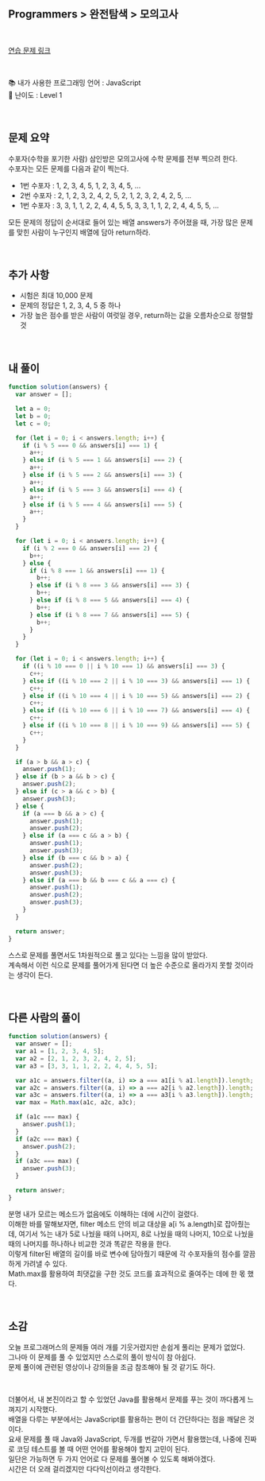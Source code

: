 ## **Programmers > 완전탐색 > 모의고사**

</br>

[연습 문제 링크](https://programmers.co.kr/learn/courses/30/lessons/42840)

</br>

:books: 내가 사용한 프로그래밍 언어 : JavaScript  
:roller_coaster: 난이도 : Level 1

</br>

## 문제 요약

수포자(수학을 포기한 사람) 삼인방은 모의고사에 수학 문제를 전부 찍으려 한다.  
수포자는 모든 문제를 다음과 같이 찍는다.

- 1번 수포자 : 1, 2, 3, 4, 5, 1, 2, 3, 4, 5, ...
- 2번 수포자 : 2, 1, 2, 3, 2, 4, 2, 5, 2, 1, 2, 3, 2, 4, 2, 5, ...
- 1번 수포자 : 3, 3, 1, 1, 2, 2, 4, 4, 5, 5, 3, 3, 1, 1, 2, 2, 4, 4, 5, 5, ...

모든 문제의 정답이 순서대로 들어 있는 배열 answers가 주어졌을 때, 가장 많은 문제를 맞힌 사람이 누구인지 배열에 담아 return하라.

</br>

## 추가 사항

- 시험은 최대 10,000 문제
- 문제의 정답은 1, 2, 3, 4, 5 중 하나
- 가장 높은 점수를 받은 사람이 여럿일 경우, return하는 값을 오름차순으로 정렬할 것

</br>

## 내 풀이

```javascript
function solution(answers) {
  var answer = [];

  let a = 0;
  let b = 0;
  let c = 0;

  for (let i = 0; i < answers.length; i++) {
    if (i % 5 === 0 && answers[i] === 1) {
      a++;
    } else if (i % 5 === 1 && answers[i] === 2) {
      a++;
    } else if (i % 5 === 2 && answers[i] === 3) {
      a++;
    } else if (i % 5 === 3 && answers[i] === 4) {
      a++;
    } else if (i % 5 === 4 && answers[i] === 5) {
      a++;
    }
  }

  for (let i = 0; i < answers.length; i++) {
    if (i % 2 === 0 && answers[i] === 2) {
      b++;
    } else {
      if (i % 8 === 1 && answers[i] === 1) {
        b++;
      } else if (i % 8 === 3 && answers[i] === 3) {
        b++;
      } else if (i % 8 === 5 && answers[i] === 4) {
        b++;
      } else if (i % 8 === 7 && answers[i] === 5) {
        b++;
      }
    }
  }

  for (let i = 0; i < answers.length; i++) {
    if ((i % 10 === 0 || i % 10 === 1) && answers[i] === 3) {
      c++;
    } else if ((i % 10 === 2 || i % 10 === 3) && answers[i] === 1) {
      c++;
    } else if ((i % 10 === 4 || i % 10 === 5) && answers[i] === 2) {
      c++;
    } else if ((i % 10 === 6 || i % 10 === 7) && answers[i] === 4) {
      c++;
    } else if ((i % 10 === 8 || i % 10 === 9) && answers[i] === 5) {
      c++;
    }
  }

  if (a > b && a > c) {
    answer.push(1);
  } else if (b > a && b > c) {
    answer.push(2);
  } else if (c > a && c > b) {
    answer.push(3);
  } else {
    if (a === b && a > c) {
      answer.push(1);
      answer.push(2);
    } else if (a === c && a > b) {
      answer.push(1);
      answer.push(3);
    } else if (b === c && b > a) {
      answer.push(2);
      answer.push(3);
    } else if (a === b && b === c && a === c) {
      answer.push(1);
      answer.push(2);
      answer.push(3);
    }
  }

  return answer;
}
```

스스로 문제를 풀면서도 1차원적으로 풀고 있다는 느낌을 많이 받았다.  
계속해서 이런 식으로 문제를 풀어가게 된다면 더 높은 수준으로 올라가지 못할 것이라는 생각이 든다.

</br>

## 다른 사람의 풀이

```javascript
function solution(answers) {
  var answer = [];
  var a1 = [1, 2, 3, 4, 5];
  var a2 = [2, 1, 2, 3, 2, 4, 2, 5];
  var a3 = [3, 3, 1, 1, 2, 2, 4, 4, 5, 5];

  var a1c = answers.filter((a, i) => a === a1[i % a1.length]).length;
  var a2c = answers.filter((a, i) => a === a2[i % a2.length]).length;
  var a3c = answers.filter((a, i) => a === a3[i % a3.length]).length;
  var max = Math.max(a1c, a2c, a3c);

  if (a1c === max) {
    answer.push(1);
  }
  if (a2c === max) {
    answer.push(2);
  }
  if (a3c === max) {
    answer.push(3);
  }

  return answer;
}
```

분명 내가 모르는 메소드가 없음에도 이해하는 데에 시간이 걸렸다.  
이해한 바를 말해보자면, filter 메소드 안의 비교 대상을 a[i % a.length]로 잡아줬는데, 여기서 %는 내가 5로 나눴을 때의 나머지, 8로 나눴을 때의 나머지, 10으로 나눴을 때의 나머지를 하나하나 비교한 것과 똑같은 작용을 한다.  
이렇게 filter된 배열의 길이를 바로 변수에 담아줬기 때문에 각 수포자들의 점수를 깔끔하게 가려낼 수 있다.  
Math.max를 활용하여 최댓값을 구한 것도 코드를 효과적으로 줄여주는 데에 한 몫 했다.

</br>

## 소감

오늘 프로그래머스의 문제들 여러 개를 기웃거렸지만 손쉽게 풀리는 문제가 없었다.  
그나마 이 문제를 풀 수 있었지만 스스로의 풀이 방식이 참 아쉽다.  
문제 풀이에 관련된 영상이나 강의들을 조금 참조해야 될 것 같기도 하다.

</br>

더불어서, 내 본진이라고 할 수 있었던 Java를 활용해서 문제를 푸는 것이 까다롭게 느껴지기 시작했다.  
배열을 다루는 부분에서는 JavaScript를 활용하는 편이 더 간단하다는 점을 깨달은 것이다.  
요새 문제를 풀 때 Java와 JavaScript, 두개를 번갈아 가면서 활용했는데, 나중에 진짜로 코딩 테스트를 볼 때 어떤 언어를 활용해야 할지 고민이 된다.  
일단은 가능하면 두 가지 언어로 다 문제를 풀어볼 수 있도록 해봐야겠다.  
시간은 더 오래 걸리겠지만 다다익선이라고 생각한다.
